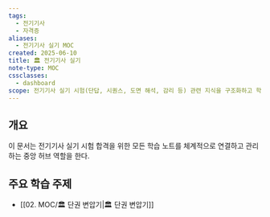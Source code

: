 ```yaml
---
tags:
  - 전기기사
  - 자격증
aliases:
  - 전기기사 실기 MOC
created: 2025-06-10
title: 🏛️ 전기기사 실기
note-type: MOC
cssclasses:
  - dashboard
scope: 전기기사 실기 시험(단답, 시퀀스, 도면 해석, 감리 등) 관련 지식을 구조화하고 학습 자료를 연결.
---
```


## 개요
이 문서는 전기기사 실기 시험 합격을 위한 모든 학습 노트를 체계적으로 연결하고 관리하는 중앙 허브 역할을 한다.

## 주요 학습 주제
 - [[02. MOC/🏛️ 단권 변압기|🏛️ 단권 변압기]]
